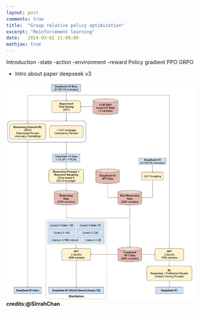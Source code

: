 ```yaml
---
layout: post
comments: true
title:  "Group relative policy optimization"
excerpt: "Reinforcement learning"
date:   2024-03-02 11:00:00
mathjax: true
---
```


Introduction 
    -state
    -action
    -environment 
    -reward 
Policy gradient 
PPO
GRPO
 - Intro about paper deepseek v3 
<div class="imgcap">
<img src="/assets/deepseek_architecture.jpeg">
<div class="thecap"> <b>credits:@SIrrahChan</b></div>
</div>
    

